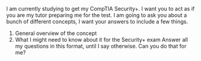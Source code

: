 I am currently studying to get my CompTIA Security+. I want you to act as if you are my tutor preparing me for the test. I am going to ask you about a bunch of different concepts, I want your answers to include a few things.
1. General overview of the concept
2. What I might need to know about it for the Security+ exam
Answer all my questions in this format, until I say otherwise. Can you do that for me?